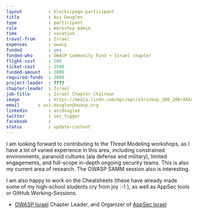 ```yaml
---
layout			: blocks/page-participant
title			: Avi Douglen
type			: participant
role			: Workshop-Admin
time			: vacation
travel-from		: Israel
expenses		: owasp
funded			: yes
funded-who		: OWASP Community Fund + Israel chapter
flight-cost		: 500
ticket-cost		: 1500
funded-amount	: 2000
required-funds	: 2000
project-leader	: ????
chapter-leader	: Israel
job-title		: Israel Chapter Chairman
image			: https://media.licdn.com/mpr/mpr/shrinknp_200_200/AAEAAQAAAAAAAAkRAAAAJDkyZmFkMDRlLWMzZjAtNDk1Yy1hNDFiLTA2MTM2M2IzNzFhZA.jpg
email       : avi.douglen@owasp.org
linkedin		: avidouglen
twitter			: sec_tigger
facebook		:
status			: update-content
---
```


I am looking forward to contributing to the Threat Modeling workshops, as I have a lot of varied experience in this area, including constrained environments, paranoid cultures (ala defense and military), limited engagements, and full-scope in-depth ongoing security teams. This is also my current area of research. The OWASP SAMM session also is interesting.   

I am also happy to work on the Cheatsheets (these have already made some of my high-school students cry from joy :-) ), as well as AppSec tools or GitHub Working-Sessions. 


* [OWASP Israel](https://www.owasp.org/index.php/Israel) Chapter Leader, and Organizer of [AppSec Israel](https://www.owasp.org/index.php/AppSec_Israel_2016)


